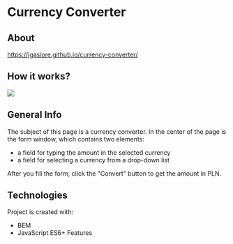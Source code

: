 # Currency Converter
## About
https://jgasiore.github.io/currency-converter/
## How it works?
![](https://i.postimg.cc/HLyNpKg8/GIF.gif)

## General Info
The subject of this page is a currency converter. In the center of the page is the form window, which contains two elements:

- a field for typing the amount in the selected currency
- a field for selecting a currency from a drop-down list
  
After you fill the form, click the "Convert" button to get the amount in PLN.

## Technologies
Project is created with:

- BEM
- JavaScript ES6+ Features

